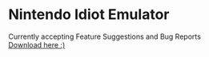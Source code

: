 # Nintendo Idiot Emulator
Currently accepting Feature Suggestions and Bug Reports<br>
[Download here :)](http://ninjaflex.com/)
